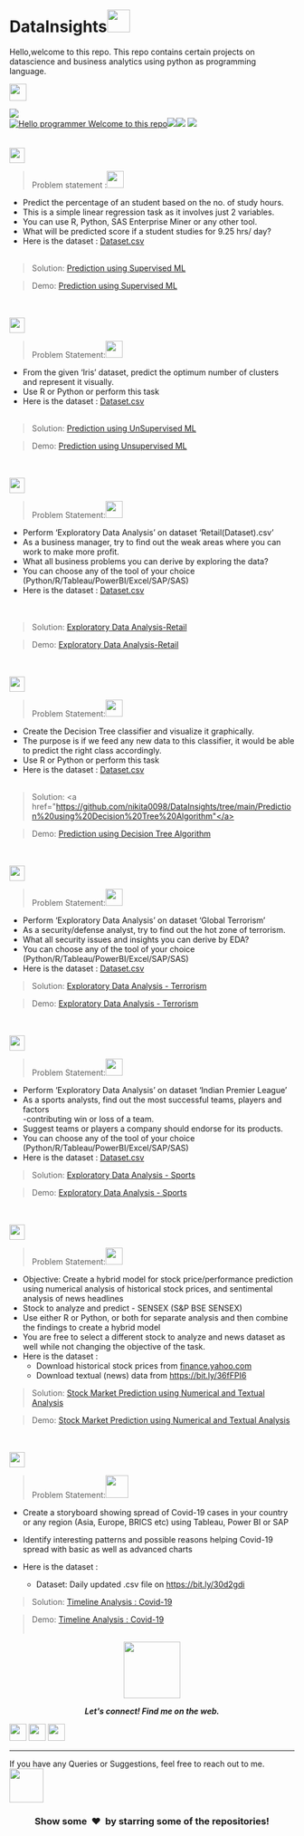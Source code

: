 # DataInsights<img src="https://media.giphy.com/media/l378c04F2fjeZ7vH2/giphy.gif" width="40" height="40" />

Hello,welcome to this repo. This repo contains certain projects on datascience and business analytics using python as programming language.<br>

<img height="30" src="https://img.shields.io/badge/The Sparks Foundation-black.svg?&style=for-the-badge&logo=TheSparksFoundation&logoColor=white" />

[![](https://img.shields.io/badge/Author-NikitaAgarwall-green.svg)](https://github.com/nikita0098)<br>
[![Hello programmer Welcome to this repo](https://img.shields.io/badge/Hello!-Welcome_to_this_repo-brightgreen.svg?style=flat&logo=github)](https://github.com/kushal997-das)![](https://img.shields.io/badge/Programming_Language-Python-orange.svg)![](https://img.shields.io/badge/GoogleCollab-100-orange.svg)
[![](https://img.shields.io/badge/Followme-Github-green.svg)](https://github.com/nikita0098)
<br><br><br>
<img height="27" src="https://img.shields.io/badge/Prediction using Supervised ML -Level  Beginner-green.svg?&style=for-the-badge&logo=TheSparksFoundation&logoColor=red"/>
<br>
> Problem statement :<img src="https://media.giphy.com/media/SYQFjIKXTL6f2HoJIh/giphy.gif" width="30" height="30" />
- Predict the percentage of an student based on the no. of study hours. <br>
- This is a simple linear regression task as it involves just 2 variables.<br>
- You can use R, Python, SAS Enterprise Miner or any other tool.<br>
- What will be predicted score if a student studies for 9.25 hrs/ day? <br>
- Here is the dataset :
<a href="http://bit.ly/w-data">Dataset.csv</a><br><br>
> Solution:
<a href="https://github.com/nikita0098/DataInsights/tree/main/Prediction%20using%20Supervised%20ML"> Prediction using Supervised ML</a>

>Demo:
<a href="https://youtu.be/O5nNnZZkCTQ">Prediction using Supervised ML</a>

<br><br>
<img height="27" src="https://img.shields.io/badge/Prediction using Unsupervised ML -Level  Beginner-green.svg?&style=for-the-badge&logo=TheSparksFoundation&logoColor=blue"/>
<br>

> Problem Statement:<img src="https://media.giphy.com/media/dW6ut0Ki1UYlMwOWQO/giphy.gif" width="30" height="30" />
- From the given ‘Iris’ dataset, predict the optimum number of clusters and
represent it visually.<br>
- Use R or Python or perform this task<br>
- Here is the dataset :
<a href="https://bit.ly/3kXTdox">Dataset.csv</a><br><br>
> Solution:
<a href="https://github.com/nikita0098/DataInsights/tree/main/Prediction%20using%20Unsupervised%20ML"> Prediction using UnSupervised ML</a>

> Demo:
<a href="https://youtu.be/FYIIlFw0mMw">Prediction using Unsupervised ML</a>

<br><br>
<img height="27" src="https://img.shields.io/badge/Exploratory Data Analysis (Retail) -Level  Beginner-green.svg?&style=for-the-badge&logo=TheSparksFoundation&logoColor=blue"/>
<br>

> Problem Statement:<img src="https://media.giphy.com/media/9RXPshn9wvWYewrgdW/giphy.gif" width="30" height="30" />
- Perform ‘Exploratory Data Analysis’ on dataset ‘Retail(Dataset).csv’ <br>
- As a business manager, try to find out the weak areas where you can work to
make more profit.<br>
- What all business problems you can derive by exploring the data?<br>
- You can choose any of the tool of your choice<br>
(Python/R/Tableau/PowerBI/Excel/SAP/SAS)<br>
- Here is the dataset :
<a href="https://bit.ly/3i4rbWl">Dataset.csv</a><br><br><br>
> Solution:
<a href="https://github.com/nikita0098/DataInsights/tree/main/Exploratory%20Data%20Analysis%20-%20Retail"> Exploratory Data Analysis-Retail</a>

> Demo:
<a href="https://youtu.be/mC5bUXfrokM">Exploratory Data Analysis-Retail</a>

<br><br>
<img height="27" src="https://img.shields.io/badge/Prediction using Decision Tree Algorithm -Level  Intermediate-orange.svg?&style=for-the-badge&logo=TheSparksFoundation&logoColor=blue"/>
<br>

> Problem Statement:<img src="https://media.giphy.com/media/XpRoPjGRLHgZCiIg0K/giphy.gif" width="30" height="30" />
- Create the Decision Tree classifier and visualize it graphically.<br>
- The purpose is if we feed any new data to this classifier, it would be able to
predict the right class accordingly. <br>
- Use R or Python or perform this task<br>
- Here is the dataset :
<a href="https://bit.ly/3kXTdox">Dataset.csv</a><br><br>
> Solution:
<a href="https://github.com/nikita0098/DataInsights/tree/main/Prediction%20using%20Decision%20Tree%20Algorithm"</a>

> Demo:
<a href="https://youtu.be/aSQxuhplr8I">Prediction using Decision Tree Algorithm</a>

<br><br>
<img height="27" src="https://img.shields.io/badge/Exploratory Data Analysis (Terrorism) -Level  Intermediate-orange.svg?&style=for-the-badge&logo=TheSparksFoundation&logoColor=blue"/>
<br>

> Problem Statement:<img src="https://media.giphy.com/media/3o6Ztdtrt1zRkoRIOs/giphy.gif" width="30" height="30" />
- Perform ‘Exploratory Data Analysis’ on dataset ‘Global Terrorism’ <br>
- As a security/defense analyst, try to find out the hot zone of terrorism.<br>
- What all security issues and insights you can derive by EDA?<br>
- You can choose any of the tool of your choice
(Python/R/Tableau/PowerBI/Excel/SAP/SAS)<br>
- Here is the dataset :
<a href="https://bit.ly/2TK5Xn5">Dataset.csv</a><br>
> Solution:
<a href="https://github.com/nikita0098/DataInsights/tree/main/Exploratory%20Data%20Analysis%20-%20Terrorism">Exploratory Data Analysis - Terrorism</a>

> Demo:
<a href="https://youtu.be/zSg4TviIPd0">Exploratory Data Analysis - Terrorism</a>

<br><br>
<img height="27" src="https://img.shields.io/badge/Exploratory Data Analysis (Sports) -Level  Advanced-red.svg?&style=for-the-badge&logo=TheSparksFoundation&logoColor=blue"/>
<br>

> Problem Statement:<img src="https://media.giphy.com/media/jsTgk136sV71K/giphy.gif" width="30" height="30" />
- Perform ‘Exploratory Data Analysis’ on dataset ‘Indian Premier League’<br>
- As a sports analysts, find out the most successful teams, players and factors<br>
-contributing win or loss of a team.<br>
- Suggest teams or players a company should endorse for its products.<br>
- You can choose any of the tool of your choice
(Python/R/Tableau/PowerBI/Excel/SAP/SAS)<br>
- Here is the dataset :
<a href="https://bit.ly/34SRn3b">Dataset.csv</a><br>
> Solution:
<a href="https://github.com/nikita0098/DataInsights/tree/main/Exploratory%20Data%20Analysis%20-%20Sports">Exploratory Data Analysis - Sports</a>

> Demo:
<a href="https://youtu.be/rw-CJLAfDXM">Exploratory Data Analysis - Sports</a>

<br><br>
<img height="27" src="https://img.shields.io/badge/Stock Market Prediction using Numerical and Textual Analysis -Level  Advanced-red.svg?&style=for-the-badge&logo=TheSparksFoundation&logoColor=blue"/>
<br>

> Problem Statement:<img src="https://media.giphy.com/media/S3n6idriKtiFbZyqve/giphy.gif" width="30" height="30" />
- Objective: Create a hybrid model for stock price/performance prediction
using numerical analysis of historical stock prices, and sentimental analysis of
news headlines <br>
- Stock to analyze and predict - SENSEX (S&P BSE SENSEX)<br>
- Use either R or Python, or both for separate analysis and then combine the
findings to create a hybrid model<br>
- You are free to select a different stock to analyze and news dataset as well
while not changing the objective of the task.<br>
- Here is the dataset :
  - Download historical stock prices from <a href="https://in.finance.yahoo.com/quote/%5EBSESN/history/">finance.yahoo.com</a><br>
  - Download textual (news) data from https://bit.ly/36fFPI6
</a><br>
> Solution:
<a href="https://github.com/nikita0098/DataInsights/tree/main/Stock%20Market%20Prediction%20using%20Numerical%20and%20Textual%20Analysis">Stock Market Prediction using Numerical and Textual Analysis</a>

> Demo:
<a href="https://youtu.be/ZNohf9TxAQ4">Stock Market Prediction using Numerical and Textual Analysis</a>

<br><br>
<img height="27" src="https://img.shields.io/badge/Timeline Analysis: COVID 19 -Level  Advanced-red.svg?&style=for-the-badge&logo=TheSparksFoundation&logoColor=blue"/>
<br>

> Problem Statement:<img src="https://media.giphy.com/media/S8m47FJKbh2ihD6Mi3/giphy.gif" width="40" height="40" />
- Create a storyboard showing spread of Covid-19 cases in your country or any
region (Asia, Europe, BRICS etc) using Tableau, Power BI or SAP <br>

- Identify interesting patterns and possible reasons helping Covid-19 spread with
basic as well as advanced charts <br>
- Here is the dataset :

  - Dataset: Daily updated .csv file on https://bit.ly/30d2gdi <br>  
> Solution:
<a href="https://github.com/nikita0098/DataInsights/tree/main/Timeline%20Analysis%20:%20Covid-19">Timeline Analysis : Covid-19 </a>

> Demo:
<a href="https://youtu.be/ohliaEPQDwY">Timeline Analysis : Covid-19</a>
<br><br>

<p align="center"><img src="https://media.giphy.com/media/VJxfRqtpbbPMaa1Sgq/giphy.gif" width="100" height="100" />
<p align="center">
  <b><i>Let's connect! Find me on the web.</i></b>

[<img height="30" src = "https://img.shields.io/badge/gmail-c14438?&style=for-the-badge&logo=gmail&logoColor=white">][gmail] 
[<img height="30" src="https://img.shields.io/badge/linkedin-blue.svg?&style=for-the-badge&logo=linkedin&logoColor=white" />][LinkedIn]
[<img height="30" src="https://img.shields.io/badge/github-black.svg?&style=for-the-badge&logo=github&logoColor=white" />][Github]
<br />
<hr />

[gmail]: mailto:nikitaagarwall612@gmail.com
[linkedin]: https://www.linkedin.com/in/nikita-agarwall-54160616b/
[github]: https://github.com/nikita0098/



  
If you have any Queries or Suggestions, feel free to reach out to me.<img src="https://media.giphy.com/media/l4SVvgWOQwhloy6US2/giphy.gif" width="60" height="60" />

<h3 align="center">Show some &nbsp;❤️&nbsp; by starring some of the repositories!</h3>

